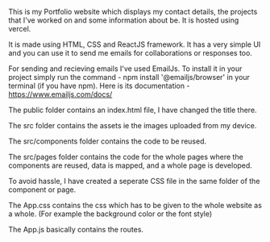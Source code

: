 This is my Portfolio website which displays my contact details, the projects that I've worked on and some information about be. It is hosted using vercel.

It is made using HTML, CSS and ReactJS framework. It has a very simple UI and you can use it to send me emails for collaborations or responses too.

For sending and recieving emails I've used EmailJs. To install it in your project simply run the command - npm install '@emailjs/browser' in  your terminal (if you have npm). Here is its documentation - https://www.emailjs.com/docs/

The public folder contains an index.html file, I have changed the title there.

The src folder contains the assets ie the images uploaded from my device.

The src/components folder contains the code to be reused.

The src/pages folder contains the code for the whole pages where the components are reused, data is mapped, and a whole page is developed.

To avoid hassle, I have created a seperate CSS file in the same folder of the component or page.

The App.css contains the css which has to be given to the whole website as a whole. (For example the background color or the font style)

The App.js basically contains the routes.
